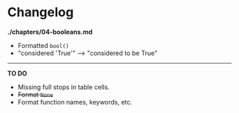 # Changelog

**./chapters/04-booleans.md**
* Formatted `bool()`
* "considered 'True'" --> "considered to be True"

---

**TO DO**
* Missing full stops in table cells.
* ~~Format `None`~~
* Format function names, keywords, etc.